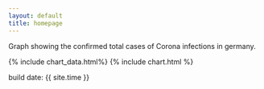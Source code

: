 ```yaml
---
layout: default
title: homepage
---
```

Graph showing the confirmed total cases of Corona infections in germany.

{% include chart_data.html%}
{% include chart.html %}

build date: {{ site.time }}
